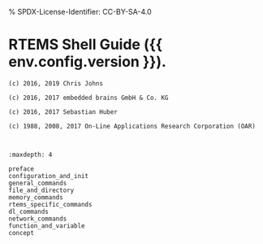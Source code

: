 % SPDX-License-Identifier: CC-BY-SA-4.0

# RTEMS Shell Guide ({{ env.config.version }}).

```{topic} Copyrights and License
(c) 2016, 2019 Chris Johns

(c) 2016, 2017 embedded brains GmbH & Co. KG

(c) 2016, 2017 Sebastian Huber

(c) 1988, 2008, 2017 On-Line Applications Research Corporation (OAR)
```

```{include} ../common/license.md
```

```{include} ../common/header.md
```

```{toctree}
:maxdepth: 4

preface
configuration_and_init
general_commands
file_and_directory
memory_commands
rtems_specific_commands
dl_commands
network_commands
function_and_variable
concept
```
